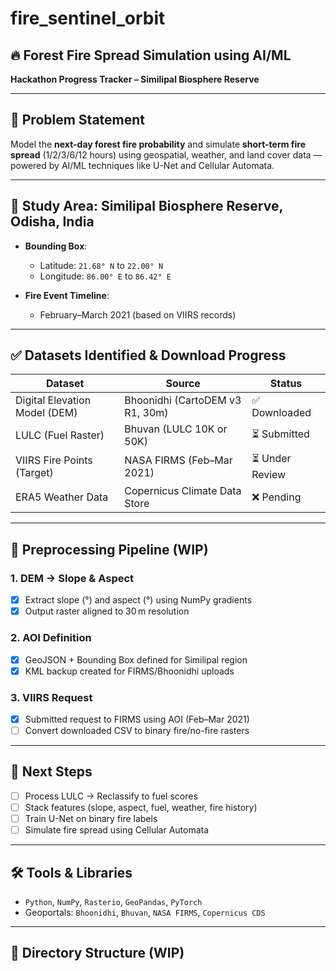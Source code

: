 # fire_sentinel_orbit
## 🔥 Forest Fire Spread Simulation using AI/ML  
**Hackathon Progress Tracker – Similipal Biosphere Reserve**

---

## 🚀 Problem Statement

Model the **next-day forest fire probability** and simulate **short-term fire spread** (1/2/3/6/12 hours) using geospatial, weather, and land cover data — powered by AI/ML techniques like U-Net and Cellular Automata.

---

## 📍 Study Area: Similipal Biosphere Reserve, Odisha, India

- **Bounding Box**:  
  - Latitude: `21.68° N` to `22.00° N`  
  - Longitude: `86.00° E` to `86.42° E`

- **Fire Event Timeline**:  
  - February–March 2021 (based on VIIRS records)

---

## ✅ Datasets Identified & Download Progress

| Dataset                      | Source                             | Status         |
|------------------------------|------------------------------------|----------------|
| Digital Elevation Model (DEM)| Bhoonidhi (CartoDEM v3 R1, 30m)    | ✅ Downloaded  |
| LULC (Fuel Raster)           | Bhuvan (LULC 10K or 50K)           | ⏳ Submitted    |
| VIIRS Fire Points (Target)   | NASA FIRMS (Feb–Mar 2021)          | ⏳ Under Review |
| ERA5 Weather Data            | Copernicus Climate Data Store      | ❌ Pending      |

---

## 🔧 Preprocessing Pipeline (WIP)

### 1. DEM → Slope & Aspect
- [x] Extract slope (°) and aspect (°) using NumPy gradients
- [x] Output raster aligned to 30 m resolution

### 2. AOI Definition
- [x] GeoJSON + Bounding Box defined for Similipal region
- [x] KML backup created for FIRMS/Bhoonidhi uploads

### 3. VIIRS Request
- [x] Submitted request to FIRMS using AOI (Feb–Mar 2021)
- [ ] Convert downloaded CSV to binary fire/no-fire rasters

---

## 🧠 Next Steps

- [ ] Process LULC → Reclassify to fuel scores
- [ ] Stack features (slope, aspect, fuel, weather, fire history)
- [ ] Train U-Net on binary fire labels
- [ ] Simulate fire spread using Cellular Automata

---

## 🛠 Tools & Libraries

- `Python`, `NumPy`, `Rasterio`, `GeoPandas`, `PyTorch`
- Geoportals: `Bhoonidhi`, `Bhuvan`, `NASA FIRMS`, `Copernicus CDS`

---

## 📁 Directory Structure (WIP)

